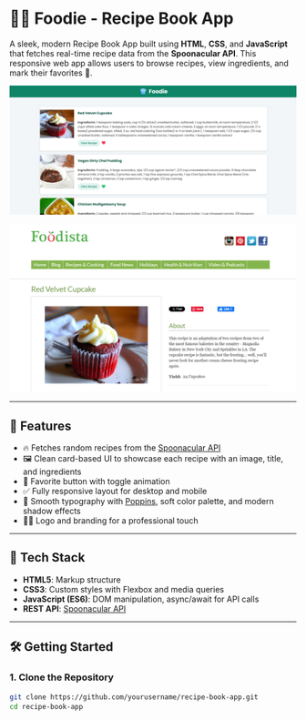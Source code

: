# 🧑‍🍳 Foodie - Recipe Book App

A sleek, modern Recipe Book App built using **HTML**, **CSS**, and **JavaScript** that fetches real-time recipe data from the **Spoonacular API**. This responsive web app allows users to browse recipes, view ingredients, and mark their favorites 💚.

![alt text](image.png)

![alt text](image-1.png)

---

## 🌟 Features

- 🔥 Fetches random recipes from the [Spoonacular API](https://www.spoonacular.com/food-api)
- 🖼 Clean card-based UI to showcase each recipe with an image, title, and ingredients
- 💚 Favorite button with toggle animation
- ✅ Fully responsive layout for desktop and mobile
- 🎨 Smooth typography with [Poppins](https://fonts.google.com/specimen/Poppins), soft color palette, and modern shadow effects
- 👨‍🍳 Logo and branding for a professional touch

---

## 🚀 Tech Stack

- **HTML5**: Markup structure
- **CSS3**: Custom styles with Flexbox and media queries
- **JavaScript (ES6)**: DOM manipulation, async/await for API calls
- **REST API**: [Spoonacular API](https://spoonacular.com/food-api)


---

## 🛠️ Getting Started

### 1. Clone the Repository

```bash
git clone https://github.com/yourusername/recipe-book-app.git
cd recipe-book-app
